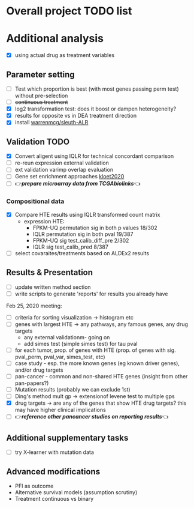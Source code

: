 
# Overall project TODO list

# Additional analysis
- [x] using actual drug as treatment variables

## Parameter setting
- [ ] Test which proportion is best (with most genes passing perm test) without pre-selection
- [ ] ~~continuous treatment~~
- [x] log2 transformation test: does it boost or dampen heterogeneity?
- [x] results for opposite vs in DEA treatment direction
- [x] install [warrenmcg/sleuth-ALR](https://rdrr.io/github/warrenmcg/sleuth-ALR/)

## Validation TODO
- [x] Convert aligent using IQLR for technical concordant comparison
- [ ] re-reun expression external validation
- [ ] ext validation varimp overlap evaluation
- [ ] Gene set enrichment approaches [kloet2020](https://journals.plos.org/ploscompbiol/article?id=10.1371/journal.pcbi.1008295)
- [ ] 👉***prepare microarray data from TCGAbiolinks***👈

### Compositional data
- [x] Compare HTE results using IQLR transformed count matrix
    - expression HTE:
      - FPKM-UQ permutation sig in both p values 18/302
      - IQLR permutation sig in both pval 19/387
      - FPKM-UQ sig test_calib_diff_pre 2/302
      - IQLR sig test_calib_pred 8/387
- [ ] select covaraites/treatments based on ALDEx2 results

## Results & Presentation
- [ ] update written method section
- [ ] write scripts to generate 'reports' for results you already have

Feb 25, 2020 meeting:
- [ ] criteria for sorting visualization -> histogram etc
- [ ] genes with largest HTE -> any pathways, any famous genes, any drug targets
    - any external validationm- going on
    - add simes test (simple simes test) for tau pval
- [ ] for each tumor, prop. of genes with HTE (prop. of genes with sig.
pval_perm, pval_var, simes_test, etc)
- [ ] case study - esp. the more known genes (eg known driver genes), and/or drug targets
- [ ] pan-cancer - common and non-shared HTE genes (insight from other pan-papers?)
- [ ] Mutation results (probably we can exclude 1st)
- [ ] Ding's method mult gp -> extensionof levene test to multiple gps
- [x] drug targets -> are any of the genes that show HTE drug targets? this may have higher clinical implications
- [ ] 👉***reference other pancancer studies on reporting results***👈

## Additional supplementary tasks
- [ ] try X-learner with mutation data

## Advanced modifications
- PFI as outcome
- Alternative survival models (assumption scrutiny)
- Treatment continuous vs binary